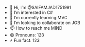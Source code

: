 - 👋 Hi, I’m @SAIFAMJAD1751991
- 👀 I’m interested in C#
- 🌱 I’m currently learning MVC
- 💞️ I’m looking to collaborate on JOB
- 📫 How to reach me MIND
- 😄 Pronouns: 123
- ⚡ Fun fact: 123

<!---
SAIFAMJAD1751991/SAIFAMJAD1751991 is a ✨ special ✨ repository because its `README.md` (this file) appears on your GitHub profile.
You can click the Preview link to take a look at your changes.
--->
